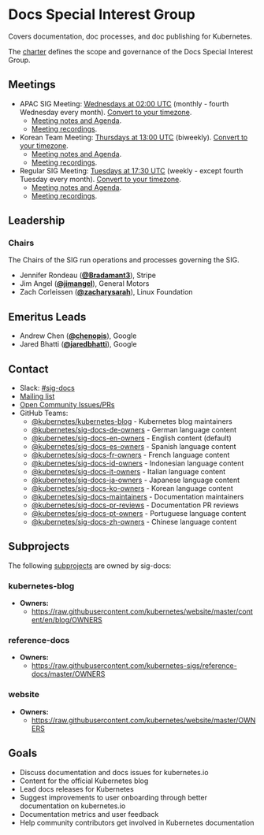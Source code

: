 <!---
This is an autogenerated file!

Please do not edit this file directly, but instead make changes to the
sigs.yaml file in the project root.

To understand how this file is generated, see https://git.k8s.io/community/generator/README.md
--->
# Docs Special Interest Group

Covers documentation, doc processes, and doc publishing for Kubernetes.

The [charter](charter.md) defines the scope and governance of the Docs Special Interest Group.

## Meetings
* APAC SIG Meeting: [Wednesdays at 02:00 UTC](https://docs.google.com/document/d/1zg6By77SGg90EVUrhDIhopjZlSDg2jCebU-Ks9cYx0w/edit) (monthly - fourth Wednesday every month). [Convert to your timezone](http://www.thetimezoneconverter.com/?t=02:00&tz=UTC).
  * [Meeting notes and Agenda](https://docs.google.com/document/d/1Ds87eRiNZeXwRBEbFr6Z7ukjbTow5RQcNZLaSvWWQsE/edit).
  * [Meeting recordings](https://www.youtube.com/playlist?list=PL69nYSiGNLP3b5hlx0YV7Lo7DtckM84y8).
* Korean Team Meeting: [Thursdays at 13:00 UTC](https://docs.google.com/document/d/1h5sMhBpPB5unJmBAS7KzDiPs-_eFQOu5o4UyHwMtFCA/edit) (biweekly). [Convert to your timezone](http://www.thetimezoneconverter.com/?t=13:00&tz=UTC).
  * [Meeting notes and Agenda](https://docs.google.com/document/d/1h5sMhBpPB5unJmBAS7KzDiPs-_eFQOu5o4UyHwMtFCA/edit).
  * [Meeting recordings](https://www.youtube.com/playlist?list=PLAOP7m08QDCWZ7RwGca6cU4vzrOMw3ht7).
* Regular SIG Meeting: [Tuesdays at 17:30 UTC](https://docs.google.com/document/d/1zg6By77SGg90EVUrhDIhopjZlSDg2jCebU-Ks9cYx0w/edit) (weekly - except fourth Tuesday every month). [Convert to your timezone](http://www.thetimezoneconverter.com/?t=17:30&tz=UTC).
  * [Meeting notes and Agenda](https://docs.google.com/document/d/1Ds87eRiNZeXwRBEbFr6Z7ukjbTow5RQcNZLaSvWWQsE/edit).
  * [Meeting recordings](https://www.youtube.com/playlist?list=PL69nYSiGNLP3b5hlx0YV7Lo7DtckM84y8).

## Leadership

### Chairs
The Chairs of the SIG run operations and processes governing the SIG.

* Jennifer Rondeau (**[@Bradamant3](https://github.com/Bradamant3)**), Stripe
* Jim Angel (**[@jimangel](https://github.com/jimangel)**), General Motors
* Zach Corleissen (**[@zacharysarah](https://github.com/zacharysarah)**), Linux Foundation

## Emeritus Leads

* Andrew Chen (**[@chenopis](https://github.com/chenopis)**), Google
* Jared Bhatti (**[@jaredbhatti](https://github.com/jaredbhatti)**), Google

## Contact
- Slack: [#sig-docs](https://kubernetes.slack.com/messages/sig-docs)
- [Mailing list](https://groups.google.com/forum/#!forum/kubernetes-sig-docs)
- [Open Community Issues/PRs](https://github.com/kubernetes/community/labels/sig%2Fdocs)
- GitHub Teams:
    - [@kubernetes/kubernetes-blog](https://github.com/orgs/kubernetes/teams/kubernetes-blog) - Kubernetes blog maintainers
    - [@kubernetes/sig-docs-de-owners](https://github.com/orgs/kubernetes/teams/sig-docs-de-owners) - German language content
    - [@kubernetes/sig-docs-en-owners](https://github.com/orgs/kubernetes/teams/sig-docs-en-owners) - English content (default)
    - [@kubernetes/sig-docs-es-owners](https://github.com/orgs/kubernetes/teams/sig-docs-es-owners) - Spanish language content
    - [@kubernetes/sig-docs-fr-owners](https://github.com/orgs/kubernetes/teams/sig-docs-fr-owners) - French language content
    - [@kubernetes/sig-docs-id-owners](https://github.com/orgs/kubernetes/teams/sig-docs-id-owners) - Indonesian language content
    - [@kubernetes/sig-docs-it-owners](https://github.com/orgs/kubernetes/teams/sig-docs-it-owners) - Italian language content
    - [@kubernetes/sig-docs-ja-owners](https://github.com/orgs/kubernetes/teams/sig-docs-ja-owners) - Japanese language content
    - [@kubernetes/sig-docs-ko-owners](https://github.com/orgs/kubernetes/teams/sig-docs-ko-owners) - Korean language content
    - [@kubernetes/sig-docs-maintainers](https://github.com/orgs/kubernetes/teams/sig-docs-maintainers) - Documentation maintainers
    - [@kubernetes/sig-docs-pr-reviews](https://github.com/orgs/kubernetes/teams/sig-docs-pr-reviews) - Documentation PR reviews
    - [@kubernetes/sig-docs-pt-owners](https://github.com/orgs/kubernetes/teams/sig-docs-pt-owners) - Portuguese language content
    - [@kubernetes/sig-docs-zh-owners](https://github.com/orgs/kubernetes/teams/sig-docs-zh-owners) - Chinese language content

## Subprojects

The following [subprojects][subproject-definition] are owned by sig-docs:
### kubernetes-blog
- **Owners:**
  - https://raw.githubusercontent.com/kubernetes/website/master/content/en/blog/OWNERS
### reference-docs
- **Owners:**
  - https://raw.githubusercontent.com/kubernetes-sigs/reference-docs/master/OWNERS
### website
- **Owners:**
  - https://raw.githubusercontent.com/kubernetes/website/master/OWNERS

[subproject-definition]: https://github.com/kubernetes/community/blob/master/governance.md#subprojects
<!-- BEGIN CUSTOM CONTENT -->
## Goals
* Discuss documentation and docs issues for kubernetes.io
* Content for the official Kubernetes blog
* Lead docs releases for Kubernetes
* Suggest improvements to user onboarding through better documentation on kubernetes.io
* Documentation metrics and user feedback
* Help community contributors get involved in Kubernetes documentation
<!-- END CUSTOM CONTENT -->
